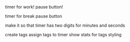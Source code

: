 timer for work!
pause button!

timer for break
pause button 

make it so that timer has two digits for minutes and seconds

create tags
assign tags to timer
show stats for tags
styling

